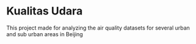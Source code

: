 # Kualitas Udara
This project made for analyzing the air quality datasets for several urban and sub urban areas in Beijing
